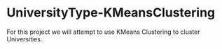 # UniversityType-KMeansClustering
For this project we will attempt to use KMeans Clustering to cluster Universities.